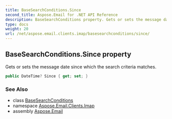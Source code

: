 ```yaml
---
title: BaseSearchConditions.Since
second_title: Aspose.Email for .NET API Reference
description: BaseSearchConditions property. Gets or sets the message date since which the search criteria matches
type: docs
weight: 20
url: /net/aspose.email.clients.imap/basesearchconditions/since/
---
```

## BaseSearchConditions.Since property

Gets or sets the message date since which the search criteria matches.

```csharp
public DateTime? Since { get; set; }
```

### See Also

* class [BaseSearchConditions](../)
* namespace [Aspose.Email.Clients.Imap](../../basesearchconditions/)
* assembly [Aspose.Email](../../../)


